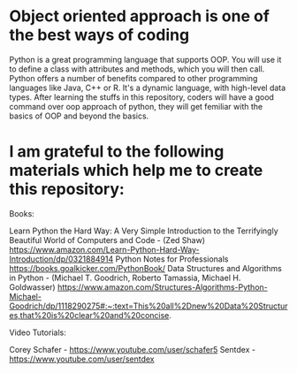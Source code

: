 # Object oriented approach is one of the best ways of coding

Python is a great programming language that supports OOP. You will use it to define a class with attributes and methods, which you will then call. Python offers a number of benefits compared to other programming languages like Java, C++ or R. It's a dynamic language, with high-level data types.
After learning the stuffs in this repository, coders will have a good command over oop approach of python, they will get femiliar with the basics of OOP and beyond the basics.


# I am grateful to the following materials which help me to create this repository:

Books:

  Learn Python the Hard Way: A Very Simple Introduction to the Terrifyingly Beautiful World of Computers and Code - (Zed Shaw) 
  https://www.amazon.com/Learn-Python-Hard-Way-Introduction/dp/0321884914 
  Python Notes for Professionals https://books.goalkicker.com/PythonBook/ 
  Data Structures and Algorithms in Python - (Michael T. Goodrich, Roberto Tamassia, Michael H. Goldwasser) 
  https://www.amazon.com/Structures-Algorithms-Python-Michael-Goodrich/dp/1118290275#:~:text=This%20all%2Dnew%20Data%20Structures,that%20is%20clear%20and%20concise.

Video Tutorials:
  
  Corey Schafer - https://www.youtube.com/user/schafer5 
  Sentdex - https://www.youtube.com/user/sentdex
